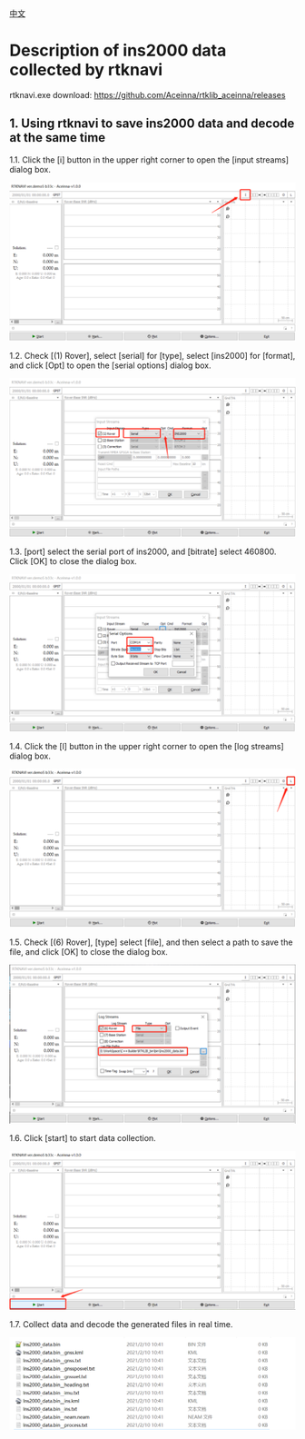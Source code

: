 [中文](README.md)
# Description of ins2000 data collected by rtknavi
rtknavi.exe download: <https://github.com/Aceinna/rtklib_aceinna/releases>

## 1. Using rtknavi to save ins2000 data and decode at the same time

1.1. Click the [i] button in the upper right corner to open the [input streams] dialog box.

![avatar](./img/1.png)

1.2. Check [(1) Rover], select [serial] for [type], select [ins2000] for [format], and click [Opt] to open the [serial options] dialog box.

![avatar](./img/2.png)

1.3. [port] select the serial port of ins2000, and [bitrate] select 460800. Click [OK] to close the dialog box.

![avatar](./img/3.png)

1.4. Click the [l] button in the upper right corner to open the [log streams] dialog box.

![avatar](./img/4.png)

1.5. Check [(6) Rover], [type] select [file], and then select a path to save the file, and click [OK] to close the dialog box.

![avatar](./img/5.png)

1.6. Click [start] to start data collection.

![avatar](./img/6.png)

1.7. Collect data and decode the generated files in real time.

![avatar](./img/7.png)